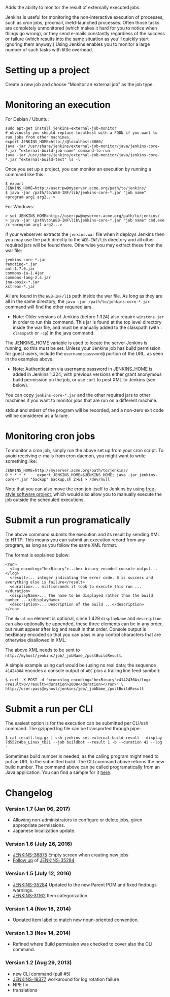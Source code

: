 Adds the ability to monitor the result of externally executed jobs.

Jenkins is useful for monitoring the non-interactive execution of
processes, such as cron jobs, procmail, inetd-launched processes. Often
those tasks are completely unmonitored (which makes it hard for you to
notice when things go wrong), or they send e-mails constantly regardless
of the success or failure (which results into the same situation as
you'll quickly start ignoring them anyway.) Using Jenkins enables you to
monitor a large number of such tasks with little overhead.

# Setting up a project

Create a new job and choose "Monitor an external job" as the job type.

# Monitoring an execution

For Debian / Ubuntu:

``` syntaxhighlighter-pre
sudo apt-get install jenkins-external-job-monitor
# obviously you should replace localhost with a FQDN if you want to run jobs from other machines.
export JENKINS_HOME=http://@localhost:8080/
java -jar /usr/share/jenkins/external-job-monitor/java/jenkins-core-*.jar "external-build-job-name" command-to-run
java -jar /usr/share/jenkins/external-job-monitor/java/jenkins-core-*.jar "external-build-test" ls -l
```

Once you set up a project, you can monitor an execution by running a
command like this:

    $ export JENKINS_HOME=http://user:pw@myserver.acme.org/path/to/jenkins/
    $ java -jar /path/to/WEB-INF/lib/jenkins-core-*.jar "job name" <program arg1 arg2...>

For Windows:

    > set JENKINS_HOME=http://user:pw@myserver.acme.org/path/to/jenkins/
    > java -jar \path\to\WEB-INF\lib\jenkins-core-*.jar "job name" cmd.exe /c <program arg1 arg2...>

If your webserver extracts the `jenkins.war` file when it deploys
Jenkins then you may use the path directly to the `WEB-INF/lib`
directory and all other required jars will be found there. Otherwise you
may extract these from the war file:

    jenkins-core-*.jar
    remoting-*.jar
    ant-1.7.0.jar
    commons-io-1.4jar
    commons-lang-2.4.jar
    jna-posix-*.jar
    xstream-*.jar

All are found in the `WEB-INF/lib` path inside the war file. As long as
they are all in the same directory, the
`java -jar /path/to/jenkins-core-*.jar` command will find the other
required jars.

-   Note: Older versions of Jenkins (before 1.324) also require
    `winstone.jar` in order to run this command. This jar is found at
    the top level directory inside the war file, and must be manually
    added to the classpath (with `-classpath` or `-cp`) in the java
    command.

The JENKINS\_HOME variable is used to locate the server Jenkins is
running, so this must be set. Unless your Jenkins job has build
permission for guest users, include the `username:password@` portion of
the URL, as seen in the examples above.

-   Note: Authentication via username:password in JENKINS\_HOME is added
    in Jenkins 1.324; with previous versions either grant anonymous
    build permission on the job, or use `curl` to post XML to Jenkins
    (see below).

You can copy `jenkins-core-*.jar` and the other required jars to other
machines if you want to monitor jobs that are run on a different
machine.

stdout and stderr of the program will be recorded, and a non-zero exit
code will be considered as a failure.

# Monitoring cron jobs

To monitor a cron job, simply run the above set up from your cron
script. To avoid receiving e-mails from cron daemon, you might want to
write something like:

    JENKINS_HOME=http://myserver.acme.org/path/to/jenkins/
    0 * * * *     export JENKINS_HOME=$JENKINS_HOME; java -jar jenkins-core-*.jar "backup" backup.sh 2>&1 > /dev/null

Note that you can also move the cron job itself to Jenkins by using
[free-style software
project](http://localhost:8085/display/JENKINS/Building+a+software+project),
which would also allow you to manually execute the job outside the
scheduled executions.

# Submit a run programatically

The above command submits the execution and its result by sending XML to
HTTP. This means you can submit an execution record from any program, as
long as you follow the same XML format.

The format is explained below:

    <run>
      <log encoding="hexBinary">...hex binary encoded console output...</log>
      <result>... integer indicating the error code. 0 is success and everything else is failure</result>
      <duration>... milliseconds it took to execute this run ...</duration>
      <displayName>... The name to be displayed rather than the build number ...</displayName>
      <description>... Description of the build ...</description>
    </run>

The `duration` element is optional, since 1.429 `displayName` and
`description` can also optionally be appended, these three elements can
be in any order, but must appear after log and result in that order.
Console output is hexBinary encoded so that you can pass in any control
characters that are otherwise disallowed in XML.

The above XML needs to be sent to
`http://myhost/jenkins/job/_jobName_/postBuildResult`.

A simple example using curl would be (using no real data; the sequence
`4142430A` encodes a console output of `ABC` plus a trailing line feed
symbol):

    $ curl -X POST -d '<run><log encoding="hexBinary">4142430A</log><result>0</result><duration>2000</duration></run>' \
    http://user:pass@myhost/jenkins/job/_jobName_/postBuildResult

# Submit a run per CLI

The easiest option is for the execution can be submitted per CLI/ssh
command. The gzipped log file can be transported through pipe:

    $ cat result.log.gz | ssh jenkins set-external-build-result --display 7d552c4ba_Linux_tb21 --job buildbot --result 1 -b --duration 42 --log -

Sometimes build number is needed, as the calling program might need to
put an URL to the submitted build. The CLI command above returns the new
build number. The command above can be called programatically from an
Java application. You can find a sample for it
[here](https://github.com/davido/gerrit-buildbot-plugin/blob/buildbot-2.5-plugin/src/main/java/org/libreoffice/ci/gerrit/buildbot/publisher/JenkinsLogPublisher.java).

# Changelog

### Version 1.7 (Jan 06, 2017)

-   Allowing non-administrators to configure or delete jobs, given
    appropriate permissions.
-   Japanese localization update.

### Version 1.6 (July 26, 2016)

-   [JENKINS-36875](https://issues.jenkins-ci.org/browse/JENKINS-36875)
    Empty screen when creating new jobs
-   [Follow
    up](https://github.com/jenkinsci/external-monitor-job-plugin/pull/15)
    of
    [JENKINS-35284](https://issues.jenkins-ci.org/browse/JENKINS-35284)

### Version 1.5 (July 12, 2016)

-   [JENKINS-35284](https://issues.jenkins-ci.org/browse/JENKINS-35284)
    Updated to the new Parent POM and fixed findbugs warnings.
-   [JENKINS-31162](https://issues.jenkins-ci.org/browse/JENKINS-31162)
    Item categorization.

### Version 1.4 (Nov 18, 2014)

-   Updated item label to match new noun-oriented convention.

### Version 1.3 (Nov 14, 2014)

-   Refined where Build permission was checked to cover also the CLI
    command.

### Version 1.2 (Aug 29, 2013)

-   new CLI command (pull \#5)
-   [JENKINS-19377](https://issues.jenkins-ci.org/browse/JENKINS-19377)
    workaround for log rotation failure
-   NPE fix
-   translations
